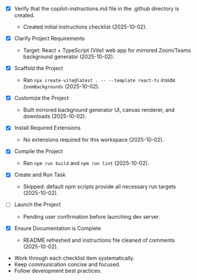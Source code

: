 - [x] Verify that the copilot-instructions.md file in the .github directory is created.
	- Created initial instructions checklist (2025-10-02).

- [x] Clarify Project Requirements
  - Target: React + TypeScript (Vite) web app for mirrored Zoom/Teams background generator (2025-10-02).

- [x] Scaffold the Project
  - Ran `npx create-vite@latest . -- --template react-ts` inside `ZoomBackgrounds` (2025-10-02).

- [x] Customize the Project
  - Built mirrored background generator UI, canvas renderer, and downloads (2025-10-02).

- [x] Install Required Extensions
  - No extensions required for this workspace (2025-10-02).

- [x] Compile the Project
  - Ran `npm run build` and `npm run lint` (2025-10-02).

- [x] Create and Run Task
  - Skipped: default npm scripts provide all necessary run targets (2025-10-02).

- [ ] Launch the Project
  - Pending user confirmation before launching dev server.

- [x] Ensure Documentation is Complete
  - README refreshed and instructions file cleaned of comments (2025-10-02).
- Work through each checklist item systematically.
- Keep communication concise and focused.
- Follow development best practices.
